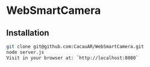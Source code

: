 # WebSmartCamera

## Installation

```bash
git clone git@github.com:CacauAR/WebSmartCamera.git
node server.js
Visit in your browser at: `http://localhost:8080`
```